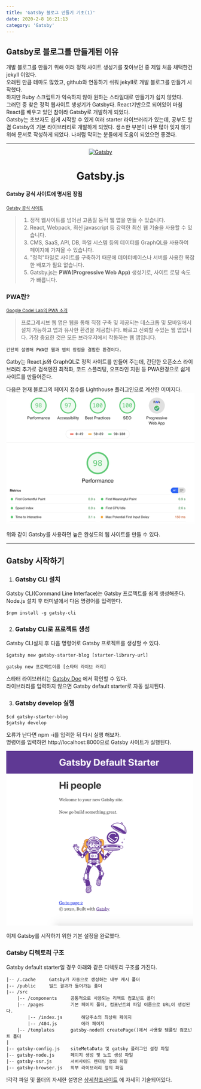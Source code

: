 ```yaml
---
title: 'Gatsby 블로그 만들기 기초(1)'
date: 2020-2-8 16:21:13
category: 'Gatsby'
---
```


## Gatsby로 블로그를 만들게된 이유

<p>
개발 블로그를 만들기 위해 여러 정적 사이트 생성기를 찾아보던 중 제일 처음 채택한건 jekyll 이었다.<br/>
오래된 만큼 테마도 많았고, github와 연동하기 쉬워 jekyll로 개발 블로그를 만들기 시작했다.<br/>
하지만 Ruby 스크립트가 익숙하지 않아 원하는 스타일대로 만들기가 쉽지 않았다.<br/>
그러던 중 찾은 정적 웹사이트 생성기가 Gatsby다. React기반으로 되어있어 마침 React를 배우고 있던 참이라 Gatsby로 개발하게 되었다.<br/>
Gatsby는 초보자도 쉽게 시작할 수 있게 여러 starter 라이브러리가 있는데, 공부도 할겸 Gatsby의 기본 라이브러리로 개발하게 되었다. 생소한 부분이 너무 많아 잊지 않기 위해 문서로 작성하게 되었다.
나처럼 막히는 분들에게 도움이 되었으면 좋겠다.
</p>

<hr/>
<p align="center">
  <a href="https://gatsbyjs.org">
    <img alt="Gatsby" src="https://www.gatsbyjs.org/monogram.svg" width="100" />
  </a>
</p>
<h1 align="center">
  Gatsby.js
</h1>

#### Gatsby 공식 사이트에 명시된 장점

<u>
<small>
<a href="https://www.gatsbyjs.org/" target="_blank">Gatsby 공식 사이트</a>
</small>
</u>

> 1. 정적 웹사이트를 넘어선 고품질 동적 웹 앱을 만들 수 있습니다.
> 2. React, Webpack, 최신 javascript 등 강력한 최신 웹 기술을 사용할 수 있습니다.
> 3. CMS, SaaS, API, DB, 파일 시스템 등의 데이터를 GraphQL을 사용하여 페이지에 가져올 수 있습니다.
> 4. "정적"파일로 사이트를 구축하기 때문에 데이터베이스나 서버를 사용한 복잡한 배포가 필요 없습니다.
> 5. Gatsby.js는 **PWA(Progressive Web App)** 생성기로, 사이트 로딩 속도가 빠릅니다.

### PWA란?

<u>
<small>
<a href="https://developers.google.com/web/fundamentals/codelabs/your-first-pwapp/?hl=ko" target="_blank">Google Codel Lab의 PWA 소개</a>
</small>
</u>

> 프로그레시브 웹 앱은 웹을 통해 직접 구축 및 제공되는 데스크톱 및 모바일에서 설치 가능하고 앱과 유사한 환경을 제공합니다. 빠르고 신뢰할 수있는 웹 앱입니다. 가장 중요한 것은 모든 브라우저에서 작동하는 웹 앱입니다.

`간단히 설명해 PWA란 웹과 앱의 장점을 결합한 환경이다.`<br/>

Gatby는 React.js와 GraphQL로 정적 사이트를 만들어 주는데, 간단한 오픈소스 라이브러리 추가로 검색엔진 최적화, 코드 스플리팅, 오프라인 지원 등 PWA환경으로 쉽게 사이트를 만들어준다.

다음은 현재 블로그의 페이지 점수를 Lighthouse 플러그인으로 계산한 이미지다.
<img src="./page-score.png"/>

위와 같이 Gatsby를 사용하면 높은 완성도의 웹 사이트를 만들 수 있다.

<hr/>

## Gatsby 시작하기

1. ### Gatsby CLI 설치

Gatsby CLI(Command Line Interface)는 Gatsby 프로젝트를 쉽게 생성해준다. <br/>
Node.js 설치 후 터미널에서 다음 명령어를 입력한다.

```shell
$npm install -g gatsby-cli
```

2. ### Gatsby CLI로 프로젝트 생성

Gatsby CLI설치 후 다음 명령어로 Gatsby 프로젝트를 생성할 수 있다. <br/>

```shell
$gatsby new gatsby-starter-blog [starter-library-url]
```

`gatsby new 프로젝트이름 [스타터 라이브 러리]`

스타터 라이브러리는 [Gatsby Doc](https://www.gatsbyjs.org/starters/?v=2) 에서 확인할 수 있다. <br/>
라이브러리를 입력하지 않으면 Gatsby default starter로 자동 설치된다.

3. ### Gatsby develop 실행

```shell
$cd gatsby-starter-blog
$gatsby develop
```

<p>
오류가 난다면 npm -i를 입력한 뒤 다시 실행 해보자.<br/>
명령어를 입력하면 http://localhost:8000으로 Gatsby 사이트가 실행된다.
</p>

<img src="./gatsby-default.png" width="500">

이제 Gatsby를 시작하기 위한 기본 설정을 완료했다.<br/>

### Gatsby 디렉토리 구조

Gatsby default starter일 경우 아래와 같은 디렉토리 구조를 가진다.

```
|-- /.cache     Gatsby가 자동으로 생성하는 내부 캐시 폴더
|-- /public     빌드 결과가 들어가는 폴더
|-- /src
    |-- /components     공통적으로 사용되는 리액트 컴포넌트 폴더
    |-- /pages          기본 페이지 폴더, 컴포넌트의 파일 이름으로 URL이 생성된다.
        |-- /index.js       해당주소의 최상위 페이지
        |-- /404.js         에러 페이지
    |-- /templates      gatsby-node의 createPage()에서 사용할 템플릿 컴포넌트 폴더
|
|-- gatsby-config.js    siteMetaData 및 gatsby 플러그인 설정 파일
|-- gatsby-node.js      페이지 생성 및 노드 생성 파일
|-- gatsby-ssr.js       서버사이드 렌더링 정의 파일
|-- gatsby-browser.js   외부 라이브러리 정의 파일
```

!각각 파일 및 폴더의 자세한 설명은
<a href="https://www.gatsbyjs.org/docs/gatsby-project-structure/" target="_blank">상세참조사이트</a>
에 자세히 기술되어있다.
